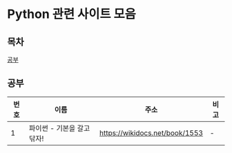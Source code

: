 # Python 관련 사이트 모음
## 목차

[공부](#공부)   

## 공부
|번호|이름|주소|비고|
|---------------|---|---------------------|-----|
|1|파이썬 - 기본을 갈고 닦자!|https://wikidocs.net/book/1553| - |